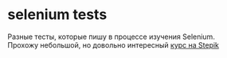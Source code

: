 
# selenium tests

Разные тесты, которые пишу в процессе изучения Selenium.  
Прохожу небольшой, но довольно интересный [курс на Stepik](https://stepik.org/course/575/)


